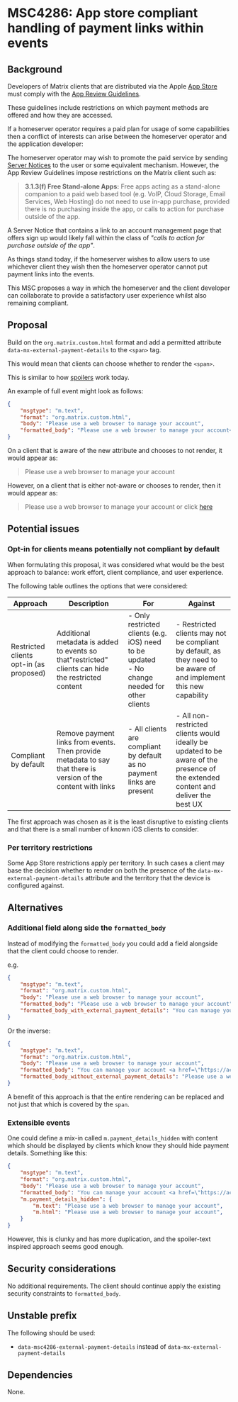 # MSC4286: App store compliant handling of payment links within events

## Background

Developers of Matrix clients that are distributed via the Apple [App Store](https://www.apple.com/app-store/)
must comply with the [App Review Guidelines](https://developer.apple.com/app-store/review/guidelines/).

These guidelines include restrictions on which payment methods are offered and how they are accessed.

If a homeserver operator requires a paid plan for usage of some capabilities then a conflict of
interests can arise between the homeserver operator and the application developer:

The homeserver operator may wish to promote the paid service by sending
[Server Notices](https://spec.matrix.org/v1.14/client-server-api/#server-notices) to the user or
some equivalent mechanism. However, the App Review Guidelines impose restrictions on the Matrix
client such as:

> **3.1.3(f) Free Stand-alone Apps:** Free apps acting as a stand-alone companion to a paid web
> based tool (e.g. VoIP, Cloud Storage, Email Services, Web Hosting) do not need to use in-app
> purchase, provided there is no purchasing inside the app, or calls to action for purchase outside
> of the app.

A Server Notice that contains a link to an account management page that offers sign up would likely
fall within the class of *"calls to action for purchase outside of the app"*.

As things stand today, if the homeserver wishes to allow users to use whichever client they wish
then the homeserver operator cannot put payment links into the events.

This MSC proposes a way in which the homeserver and the client developer can collaborate to provide
a satisfactory user experience whilst also remaining compliant.

## Proposal

Build on the `org.matrix.custom.html` format and add a permitted attribute
`data-mx-external-payment-details` to the `<span>` tag.

This would mean that clients can choose whether to render the `<span>`.

This is similar to how [spoilers](https://spec.matrix.org/v1.14/client-server-api/#spoiler-messages) work today.

An example of full event might look as follows:

```json
{
    "msgtype": "m.text",
    "format": "org.matrix.custom.html",
    "body": "Please use a web browser to manage your account",
    "formatted_body": "Please use a web browser to manage your account<span data-mx-external-payment-details> or click <a href=\"https://account.example.com/plan\">here</a></span>"
}
```

On a client that is aware of the new attribute and chooses to not render, it would appear as:

> Please use a web browser to manage your account

However, on a client that is either not-aware or chooses to render, then it would appear as:

> Please use a web browser to manage your account or click [here](https://account.example.com/plan)

## Potential issues

### Opt-in for clients means potentially not compliant by default

When formulating this proposal, it was considered what would be the best approach to balance: work
effort, client compliance, and user experience.

The following table outlines the options that were considered:

Approach | Description | For | Against
-|-|-|-
Restricted clients opt-in (as proposed) | Additional metadata is added to events so that"restricted" clients can hide the restricted content | - Only restricted clients (e.g. iOS) need to be updated<br>- No change needed for other clients | - Restricted clients may not be compliant by default, as they need to be aware of and implement this new capability
Compliant by default | Remove payment links from events. Then provide metadata to say that there is version of the content with links | - All clients are compliant by default as no payment links are present| - All non-restricted clients would ideally be updated to be aware of the presence of the extended content and  deliver the best UX

The first approach was chosen as it is the least disruptive to existing clients and that there is a
small number of known iOS clients to consider.

### Per territory restrictions

Some App Store restrictions apply per territory. In such cases a client may base the decision
whether to render on both the presence of the `data-mx-external-payment-details` attribute and the
territory that the device is configured against.

## Alternatives

### Additional field along side the `formatted_body`

Instead of modifying the `formatted_body` you could add a field alongside that the client could
choose to render.

e.g.

```json
{
    "msgtype": "m.text",
    "format": "org.matrix.custom.html",
    "body": "Please use a web browser to manage your account",
    "formatted_body": "Please use a web browser to manage your account",
    "formatted_body_with_external_payment_details": "You can manage your account <a href=\"https://account.example.com/plan\">here</a>"
}
```

Or the inverse:

```json
{
    "msgtype": "m.text",
    "format": "org.matrix.custom.html",
    "body": "Please use a web browser to manage your account",
    "formatted_body": "You can manage your account <a href=\"https://account.example.com/plan\">here</a>",
    "formatted_body_without_external_payment_details": "Please use a web browser to manage your account"
}
```

A benefit of this approach is that the entire rendering can be replaced and not just that which is
covered by the `span`.

### Extensible events

One could define a mix-in called `m.payment_details_hidden` with content which should be displayed
by clients which know they should hide payment details. Something like this:

```json
{
    "msgtype": "m.text",
    "format": "org.matrix.custom.html",
    "body": "Please use a web browser to manage your account",
    "formatted_body": "You can manage your account <a href=\"https://account.example.com/plan\">here</a>",
    "m.payment_details_hidden": {
        "m.text": "Please use a web browser to manage your account",
        "m.html": "Please use a web browser to manage your account",
    }
}
```

However, this is clunky and has more duplication, and the spoiler-text inspired approach seems good enough.

## Security considerations

No additional requirements. The client should continue apply the existing security constraints to `formatted_body`.

## Unstable prefix

The following should be used:

- `data-msc4286-external-payment-details` instead of `data-mx-external-payment-details`

## Dependencies

None.
